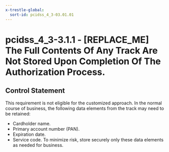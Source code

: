 ```yaml
---
x-trestle-global:
  sort-id: pcidss_4_3-03.01.01
---
```


# pcidss_4_3-3.1.1 - \[REPLACE_ME\] The Full Contents Of Any Track Are Not Stored Upon Completion Of The Authorization Process.

## Control Statement

This requirement is not eligible for the customized approach. In the normal course of
business, the following data elements from the track may need to be retained:
- Cardholder name.
- Primary account number (PAN).
- Expiration date.
- Service code.
To minimize risk, store securely only these data elements as needed for business.
